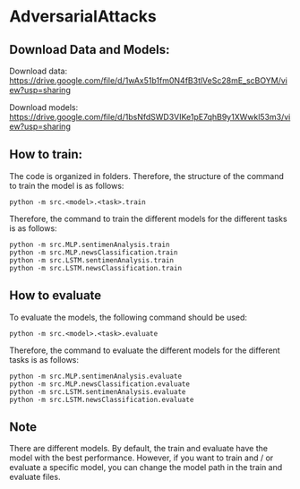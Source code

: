 # AdversarialAttacks

## Download Data and Models:
Download data:  
https://drive.google.com/file/d/1wAx51b1fm0N4fB3tlVeSc28mE_scBOYM/view?usp=sharing  

Download models:  
https://drive.google.com/file/d/1bsNfdSWD3VIKe1pE7qhB9y1XWwkl53m3/view?usp=sharing  

## How to train:
The code is organized in folders. Therefore, the structure of the command to train the model is as follows:
```
python -m src.<model>.<task>.train
```
Therefore, the command to train the different models for the different tasks is as follows:
```
python -m src.MLP.sentimenAnalysis.train
python -m src.MLP.newsClassification.train
python -m src.LSTM.sentimenAnalysis.train
python -m src.LSTM.newsClassification.train
```


## How to evaluate
To evaluate the models, the following command should be used:
```
python -m src.<model>.<task>.evaluate
```
Therefore, the command to evaluate the different models for the different tasks is as follows:
```
python -m src.MLP.sentimenAnalysis.evaluate
python -m src.MLP.newsClassification.evaluate
python -m src.LSTM.sentimenAnalysis.evaluate
python -m src.LSTM.newsClassification.evaluate
```

## Note
There are different models. By default, the train and evaluate have the model with the best performance. However, if you want to train and / or evaluate a specific model, you can change the model path in the train and evaluate files.